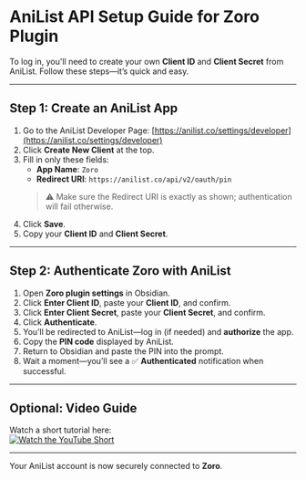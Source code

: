 # AniList API Setup Guide for Zoro Plugin

To log in, you'll need to create your own **Client ID** and **Client Secret** from AniList. Follow these steps—it’s quick and easy.

---

## Step 1: Create an AniList App

1. Go to the AniList Developer Page: [https://anilist.co/settings/developer](https://anilist.co/settings/developer)  
2. Click **Create New Client** at the top.  
3. Fill in only these fields:  
   - **App Name**: `Zoro`  
   - **Redirect URI**: `https://anilist.co/api/v2/oauth/pin`  
   > ⚠️ Make sure the Redirect URI is exactly as shown; authentication will fail otherwise.  
4. Click **Save**.  
5. Copy your **Client ID** and **Client Secret**.

---

## Step 2: Authenticate Zoro with AniList

1. Open **Zoro plugin settings** in Obsidian.  
2. Click **Enter Client ID**, paste your **Client ID**, and confirm.  
3. Click **Enter Client Secret**, paste your **Client Secret**, and confirm.  
4. Click **Authenticate**.  
5. You’ll be redirected to AniList—log in (if needed) and **authorize** the app.  
6. Copy the **PIN code** displayed by AniList.  
7. Return to Obsidian and paste the PIN into the prompt.  
8. Wait a moment—you’ll see a ✅ **Authenticated** notification when successful.

---

## Optional: Video Guide

Watch a short tutorial here:  
[![Watch the YouTube Short](https://img.youtube.com/vi/1ZJzQomOBQA/0.jpg)](https://youtube.com/shorts/1ZJzQomOBQA)

---

Your AniList account is now securely connected to **Zoro**.